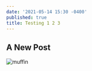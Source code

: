 ```yaml
---
date: '2021-05-14 15:30 -0400'
published: true
title: Testing 1 2 3
---
```

## A New Post

![muffin]({{site.baseurl}}/https://sugargeekshow.com/wp-content/uploads/2019/10/chocolate-chip-muffins-featured.jpg)


